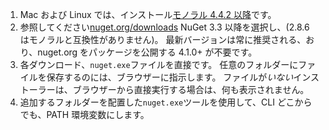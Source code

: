 1. Mac および Linux では、インストール[モノラル 4.4.2 以降](http://www.mono-project.com/docs/getting-started/install/)です。
2. 参照してください[nuget.org/downloads](https://nuget.org/downloads) NuGet 3.3 以降を選択し、(2.8.6 はモノラルと互換性がありません)。 最新バージョンは常に推奨される、おり、nuget.org をパッケージを公開する 4.1.0+ が不要です。
3. 各ダウンロード、`nuget.exe`ファイルを直接です。 任意のフォルダーにファイルを保存するのには、ブラウザーに指示します。 ファイルが*いない*インストーラーは、ブラウザーから直接実行する場合は、何も表示されません。
4. 追加するフォルダーを配置した`nuget.exe`ツールを使用して、CLI どこからでも、PATH 環境変数にします。